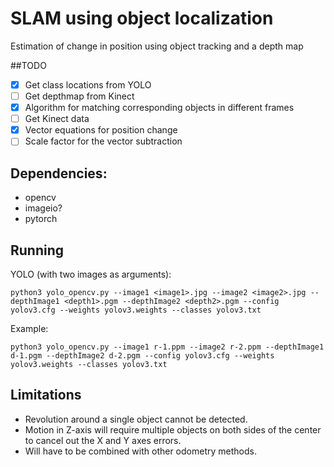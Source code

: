 # SLAM using object localization
Estimation of change in position using object tracking and a depth map

##TODO

- [X] Get class locations from YOLO
- [ ] Get depthmap from Kinect
- [X] Algorithm for matching corresponding objects in different frames
- [ ] Get Kinect data
- [X] Vector equations for position change
- [ ] Scale factor for the vector subtraction

## Dependencies:

* opencv
* imageio?
* pytorch

## Running

YOLO (with two images as arguments):
```
python3 yolo_opencv.py --image1 <image1>.jpg --image2 <image2>.jpg --depthImage1 <depth1>.pgm --depthImage2 <depth2>.pgm --config yolov3.cfg --weights yolov3.weights --classes yolov3.txt
```
Example:
```
python3 yolo_opencv.py --image1 r-1.ppm --image2 r-2.ppm --depthImage1 d-1.pgm --depthImage2 d-2.pgm --config yolov3.cfg --weights yolov3.weights --classes yolov3.txt

```

## Limitations

* Revolution around a single object cannot be detected.
* Motion in Z-axis will require multiple objects on both sides of the center to cancel out the X and Y axes errors.
* Will have to be combined with other odometry methods.

